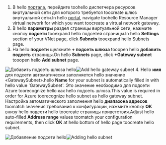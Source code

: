 1. <span data-ttu-id="23f63-101">В hello [портала](http://portal.azure.com), перейдите toohello диспетчера ресурсов виртуальной сети для которого требуется toocreate шлюз виртуальной сети.</span><span class="sxs-lookup"><span data-stu-id="23f63-101">In hello [portal](http://portal.azure.com), navigate toohello Resource Manager virtual network for which you want toocreate a virtual network gateway.</span></span>
2. <span data-ttu-id="23f63-102">В hello **параметры** раздел страницы виртуальной сети, нажмите кнопку **подсети** tooexpand hello подсетей страницы.</span><span class="sxs-lookup"><span data-stu-id="23f63-102">In hello **Settings** section of your VNet page, click **Subnets** tooexpand hello Subnets page.</span></span>
3. <span data-ttu-id="23f63-103">На hello **подсети** щелкните **+ подсеть шлюза** tooopen hello **добавить подсеть** страницы.</span><span class="sxs-lookup"><span data-stu-id="23f63-103">On hello **Subnets** page, click **+Gateway subnet** tooopen hello **Add subnet** page.</span></span>

  <span data-ttu-id="23f63-104">![Добавить подсеть шлюза hello](./media/vpn-gateway-add-gwsubnet-rm-portal-include/addgwsubnet.png "добавить подсеть шлюза hello")</span><span class="sxs-lookup"><span data-stu-id="23f63-104">![Add hello gateway subnet](./media/vpn-gateway-add-gwsubnet-rm-portal-include/addgwsubnet.png "Add hello gateway subnet")</span></span>
4. <span data-ttu-id="23f63-105">Hello **имя** для подсети автоматически заполняется hello значение «GatewaySubnet».</span><span class="sxs-lookup"><span data-stu-id="23f63-105">hello **Name** for your subnet is automatically filled in with hello value 'GatewaySubnet'.</span></span> <span data-ttu-id="23f63-106">Это значение необходимо для подсети Azure toorecognize hello как hello подсеть шлюза.</span><span class="sxs-lookup"><span data-stu-id="23f63-106">This value is required in order for Azure toorecognize hello subnet as hello gateway subnet.</span></span> <span data-ttu-id="23f63-107">Настройка автоматического заполнения hello **диапазона адресов** toomatch значения требования к конфигурации, нажмите кнопку **ОК** внизу hello подсети hello toocreate страницы приветствия.</span><span class="sxs-lookup"><span data-stu-id="23f63-107">Adjust hello auto-filled **Address range** values toomatch your configuration requirements, then click **OK** at hello bottom of hello page toocreate hello subnet.</span></span>

  <span data-ttu-id="23f63-108">![Добавление подсети hello](./media/vpn-gateway-add-gwsubnet-rm-portal-include/addsubnetgw.png "Добавление подсети hello")</span><span class="sxs-lookup"><span data-stu-id="23f63-108">![Adding hello subnet](./media/vpn-gateway-add-gwsubnet-rm-portal-include/addsubnetgw.png "Adding hello subnet")</span></span>
